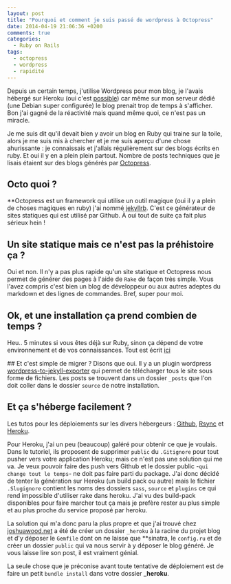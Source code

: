 ```yaml
---
layout: post
title: "Pourquoi et comment je suis passé de wordpress à Octopress"
date: 2014-04-19 21:06:36 +0200
comments: true
categories:
  - Ruby on Rails
tags:
  - octopress
  - wordpress
  - rapidité
---
```

Depuis un certain temps, j'utilise Wordpress pour mon blog, je l'avais hébergé sur Heroku (oui c'est [possible](https://github.com/mchung/wordpress-on-heroku)) car même sur mon serveur dédié (une Debian super configurée) le blog prenait trop de temps à s'afficher. Bon j'ai gagné de la réactivité mais quand même quoi, ce n'est pas un miracle.

Je me suis dit qu'il devait bien y avoir un blog en Ruby qui traine sur la toile, alors je me suis mis à chercher et je me suis aperçu d'une chose ahurissante : je connaissais et j'allais régulièrement sur des blogs écrits en ruby. Et oui il y en a plein plein partout. Nombre de posts techniques que je lisais étaient sur des blogs générés par [Octopress](http://octopress.org).

## Octo quoi ?
**Octopress est un framework qui utilise un outil magique (oui il y a plein de choses magiques en ruby) j'ai nommé [jekyllrb](http://jekyllrb.com/). C'est ce générateur de sites statiques qui est utilisé par Github. À oui tout de suite ça fait plus sérieux hein !

## Un site statique mais ce n'est pas la préhistoire ça ?
Oui et non. Il n'y a pas plus rapide qu'un site statique et Octopress nous permet de générer des pages à l'aide de `Rake` de façon très simple. Vous l'avez compris c'est bien un blog de développeur ou aux autres adeptes du markdown et des lignes de commandes. Bref, super pour moi.

## Ok, et une installation ça prend combien de temps ?
Heu.. 5 minutes si vous êtes déjà sur Ruby, sinon ça dépend de votre environnement et de vos connaissances. Tout est écrit [ici](http://octopress.org/docs/setup/)

## Et c'est simple de migrer ?
Disons que oui. Il y a un plugin wordpress [wordpress-to-jekyll-exporter](https://github.com/benbalter/wordpress-to-jekyll-exporter) qui permet de télécharger tous le site sous forme de fichiers. Les posts se trouvent dans un dossier `_posts` que l'on doit coller dans le dossier `source` de notre installation.

## Et ça s'héberge facilement ?
Les tutos pour les déploiements sur les divers hébergeurs : [Github](http://octopress.org/docs/deploying/github), [Rsync](http://octopress.org/docs/deploying/rsync) et [Heroku](http://octopresssorg/docs/deploying/heroku).

Pour Heroku, j'ai un peu (beaucoup) galéré pour obtenir ce que je voulais. Dans le tutoriel, ils proposent de supprimer `public` du `.Gitignore` pour tout pusher vers votre application Heroku; mais ce n'est pas une solution qui me va. Je veux pouvoir faire des push vers Github et le dossier public -`qui change tout le temps`- ne doit pas faire parti du package. J'ai donc décidé de tenter la génération sur Heroku (un build pack ou autre) mais le fichier `.Slugignore` contient les noms des dossiers `sass`, `source` et `plugins` ce qui rend impossible d'utiliser rake dans heroku. J'ai vu des build-pack disponibles pour faire marcher tout ça mais je prefère rester au plus simple et au plus proche du service proposé par heroku.

La solution qui m'a donc paru la plus propre et que j'ai trouvé chez [joshuawood.net](http://joshuawood.net/how-to-deploy-jekyll-slash-octopress-to-heroku/) a été de créer un dossier `_heroku` à la racine du projet blog et d'y déposer le `Gemfile` dont on ne laisse que **sinatra, le `config.ru` et de créer un dossier `public` qui va nous servir à y déposer le blog généré. Je vous laisse lire son post, il est vraiment génial.

La seule chose que je préconise avant toute tentative de déploiement est de faire un petit `bundle install` dans votre dossier **_heroku**.
